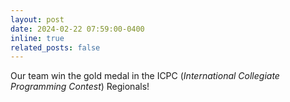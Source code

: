 ```yaml
---
layout: post
date: 2024-02-22 07:59:00-0400
inline: true
related_posts: false
---
```

Our team win the gold medal in the ICPC (*International Collegiate Programming Contest*) Regionals!
